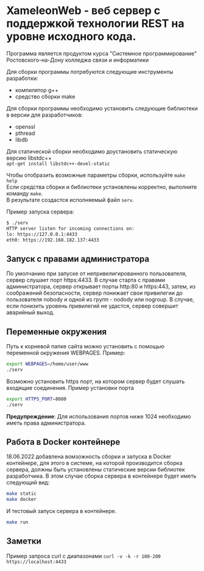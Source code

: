 # XameleonWeb - веб сервер с поддержкой технологии REST на уровне исходного кода.

Программа является продуктом курса "Системное программирование" Ростовского-на-Дону колледжа связи и информатики  

Для сборки программы потребуются следующие инструменты разработки:  
- компилятор g++
- средство сборки make

Для сборки программы необходимо установить следующие библиотеки в версии для разработчиков:  
- openssl
- pthread
- libdb

Для статической сборки необходимо доустановить статическую версию libstdc++  
```apt-get install libstdc++-devel-static```


Чтобы отобразить возможные параметры сборки, используйте ```make help```  
Если средства сборки и библиотеки установлены корректно, выполните команду ```make```.  
В результате создастся исполняемый файл ```serv```.

Пример запуска сервера:  

```bash
$ ./serv
HTTP server listen for incoming connections on:
lo: https://127.0.0.1:4433
eth0: https://192.168.182.137:4433
```

## Запуск с правами администратора

По умолчанию при запуске от непривелигированного пользователя, сервер слушает порт https:4433. В случае старта с правами администратора, сервер открывает порты http:80 и https:443, 
затем, из соображений безопасности, сервер понижает свои привилегии до пользователя nobody и одной из групп - nodody или nogroup. В случае, если понизить уровень привилегий не удастся, сервер совершит аварийный выход.

## Переменные окружения

Путь к корневой папке сайта можно установить с помощью переменной окружения WEBPAGES. Пример:  
```bash
export WEBPAGES=/home/user/www
./serv
```

Возможно установить https порт, на котором сервер будет слушать входящие соединения. Пример установки порта  
```bash
export HTTPS_PORT=8080
./serv
```
__Предупреждение__: Для использования портов ниже 1024 необходимо иметь права администратора.

## Работа в Docker контейнере

18.06.2022 добавлена вомзожность сборки и запуска в Docker контейнере, для этого в системе, на которой производится сборка сервера, должны быть 
установлены статические версии библиотек разработчика. В этом случае сборка сервера в контейнере будет иметь следующий вид:
```bash
make static
make docker
```

И тестовый запуск сервера в контейнере.
```bash
make run
```

## Заметки

Пример запроса curl c диапазонами ```curl -v -k -r 100-200 https://localhost:4433```